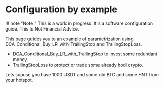 # Configuration by example

!!! note "Note:" 
    This is a work in progress. It's a software configuration guide. This Is Not Financial Advice.


This page guides you to an example of parametrization using DCA_Conditional_Buy_LR_with_TrailingStop and TrailingStopLoss.

- DCA_Conditional_Buy_LR_with_TrailingStop to invest some redundant money.
- TrailingStopLoss to protect or trade some already hodl crypto.

Lets supuse you have 1000 USDT and some old BTC and some HNT from your hotspot.

